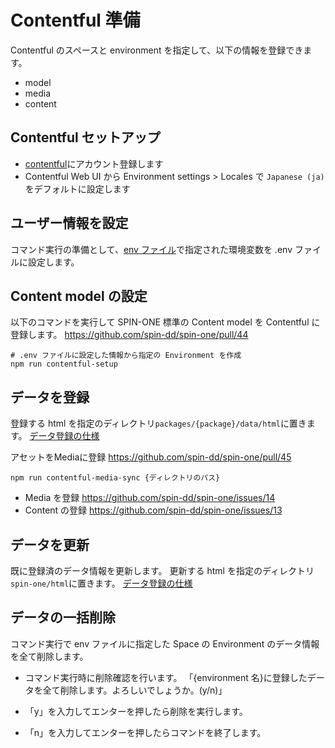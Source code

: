 # Contentful 準備

Contentful のスペースと environment を指定して、以下の情報を登録できます。

- model
- media
- content

## Contentful セットアップ

- [contentful](https://www.contentful.com/)にアカウント登録します
- Contentful Web UI から Environment settings > Locales で `Japanese (ja)` をデフォルトに設定します

## ユーザー情報を設定

コマンド実行の準備として、[env ファイル](../Gatsby/envfile.md)で指定された環境変数を .env ファイルに設定します。

## Content model の設定

以下のコマンドを実行して SPIN-ONE 標準の Content model を Contentful に登録します。
<https://github.com/spin-dd/spin-one/pull/44>

```shell
# .env ファイルに設定した情報から指定の Environment を作成
npm run contentful-setup
```

## データを登録

登録する html を指定のディレクトリ`packages/{package}/data/html`に置きます。
[データ登録の仕様](./Import/readme.md)

アセットをMediaに登録
<https://github.com/spin-dd/spin-one/pull/45>

```shell
npm run contentful-media-sync {ディレクトリのパス}
```

- Media を登録 <https://github.com/spin-dd/spin-one/issues/14>
- Content の登録 <https://github.com/spin-dd/spin-one/issues/13>

## データを更新

既に登録済のデータ情報を更新します。
更新する html を指定のディレクトリ`spin-one/html`に置きます。
[データ登録の仕様](./Import/readme.md)

## データの一括削除

コマンド実行で env ファイルに指定した Space の Environment のデータ情報を全て削除します。

- コマンド実行時に削除確認を行います。
  「{environment 名}に登録したデータを全て削除します。よろしいでしょうか。(y/n)」

- 「y」を入力してエンターを押したら削除を実行します。

- 「n」を入力してエンターを押したらコマンドを終了します。
